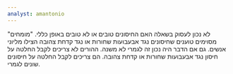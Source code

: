 ```yaml
---
analyst: amantonio
---
```


לא נכון לעסוק בשאלה האם החיסונים טובים או לא טובים באופן כללי. "מומחים" מסוימים טוענים שחיסונים נגד אבעבועות שחורות או נגד קדחת צהובה הצילו מליוני אנשים. גם אם הדבר היה נכון זה לגמרי לא משנה. ההורים לא צריכים לקבל החלטה על חיסון נגד אבעבועות שחורות או קדחת צהובה. הם צריכים לקבל החלטה על חיסונים שונים לגמרי.


